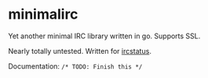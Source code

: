 minimalirc
==========

Yet another minimal IRC library written in go.  Supports SSL.

Nearly totally untested.  Written for [ircstatus](https://github.com/kd5pbo/ircstatus "ircstatus repo").

Documentation: ```/* TODO: Finish this */```
